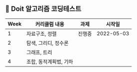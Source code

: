 ##  🍎 Doit 알고리즘 코딩테스트

| Week |커리큘럼 내용 | 과제 | 시작일
| ------|----------- | --|--|
| 1 | 자료구조, 정렬|진행중| 2022-05-03|
| 2 | 탐색, 그리디, 정수론 |||
| 3 | 그래프, 트리 |||
| 4 | 조합, 동적계획법, 기하 |||
